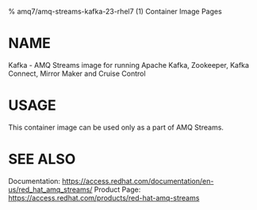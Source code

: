 % amq7/amq-streams-kafka-23-rhel7 (1) Container Image Pages

# NAME

Kafka - AMQ Streams image for running Apache Kafka, Zookeeper, Kafka Connect, Mirror Maker and Cruise Control

# USAGE

This container image can be used only as a part of AMQ Streams.

# SEE ALSO

Documentation: https://access.redhat.com/documentation/en-us/red_hat_amq_streams/
Product Page: https://access.redhat.com/products/red-hat-amq-streams
